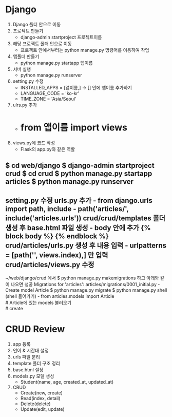 # Django

1. Django 폴더 안으로 이동
2. 프로젝트 만들기
    - django-admin startproject 프로젝트이름
3. 해당 프로젝트 폴더 안으로 이동
    - 프로젝트 안에서부터는 python manage.py 명령어를 이용하여 작업
4. 앱폴더 만들기
    - python manage.py startapp 앱이름
5. 서버 실행
    - python manage.py runserver
6. setting.py 수정
    - INSTALLED_APPS = [앱이름,] → [] 안에 앱이름 추가하기
    - LANGUAGE_CODE = 'ko-kr'
    - TIME_ZONE = 'Asia/Seoul' 
7. ulrs.py 추가
    - # from 앱이름 import views
8. views.py에 코드 작성
    - Flask의 app.py와 같은 역할


$ cd web/django
$ django-admin startproject crud
$ cd crud
$ python manage.py startapp articles
$ python manage.py runserver
--
setting.py 수정
urls.py 추가
    - from django.urls import path, include 
    - path('articles/', include('articles.urls'))
crud/crud/templates 폴더 생성 후 base.html 파일 생성
    - body 안에 추가
        {% block body %}
        {% endblock %}
crud/articles/urls.py 생성 후 내용 입력
    - urlpatterns = [path('', views.index),] 만 입력
crud/articles/views.py 수정
--
~/web/django/crud 에서
$ python manage.py makemigrations 하고 아래와 같이 나오면 성공
    Migrations for 'articles':
    articles/migrations/0001_initial.py
        - Create model Article
$ python manage.py migrate
$ python manage.py shell (shell 들어가기)
    - from articles.models import Article  
        # Article에 있는 models 불러오기     
    # create




# CRUD Review

1. app 등록
2. 언어 & 시간대 설정
3. urls 파일 분리
4. template 폴더 구조 정리
5. base.html 설정
6. models.py 모델 생성
    - Student(name, age, created_at, updated_at)
7. CRUD
    - Create(new, create)
    - Read(index, detail)
    - Delete(delete)
    - Update(edit, update)



